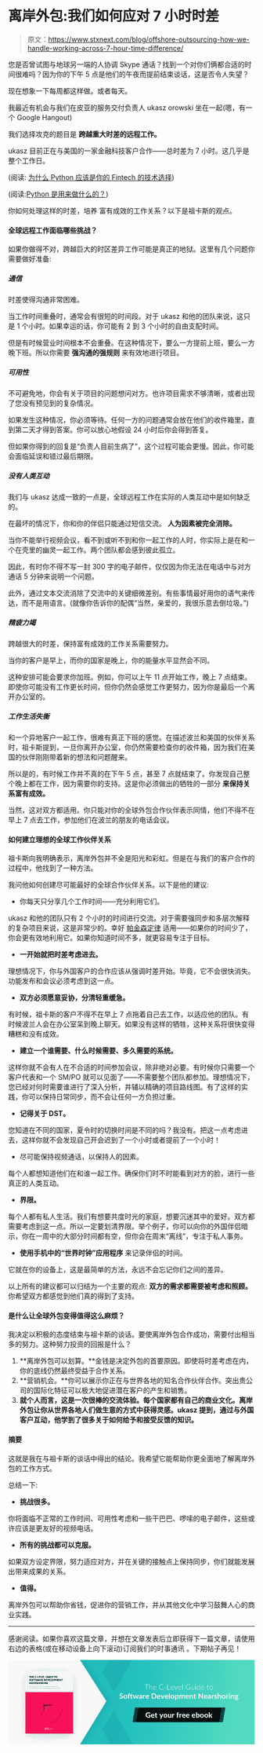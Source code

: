 # 离岸外包:我们如何应对 7 小时时差

> 原文：<https://www.stxnext.com/blog/offshore-outsourcing-how-we-handle-working-across-7-hour-time-difference/>

 您是否曾试图与地球另一端的人协调 Skype 通话？找到一个对你们俩都合适的时间很难吗？因为你的下午 5 点是他们的午夜而提前结束谈话，这是否令人失望？

现在想象一下每周都这样做。或者每天。

我最近有机会与我们在皮亚的服务交付负责人 ukasz orowski 坐在一起(嗯，有一个 Google Hangout)

我们选择攻克的题目是  **跨越重大时差的远程工作。**

ukasz 目前正在与美国的一家金融科技客户合作——总时差为 7 小时。这几乎是整个工作日。

(阅读:  [为什么 Python 应该是你的 Fintech 的技术选择](http://bit.ly/pythonforfintech))

(阅读:[Python 是用来做什么的？](https://stxnext.com/ebooks/what-is-python-used-for/))

你如何处理这样的时差，培养  富有成效的工作关系？以下是祖卡斯的观点。 

#### 全球远程工作面临哪些挑战？

如果你做得不对，跨越巨大的时区差异工作可能是真正的地狱。这里有几个问题你需要做好准备:

##### **通信**

时差使得沟通非常困难。

当工作时间重叠时，通常会有很短的时间段。对于 ukasz 和他的团队来说，这只是 1 个小时。如果幸运的话，你可能有 2 到 3 个小时的自由支配时间。

但是有时候营业时间根本不会重叠。在这种情况下，要么一方提前上班，要么一方晚下班。所以你需要 **强沟通的强规则** 来有效地进行项目。

##### **可用性**

不可避免地，你会有关于项目的问题想问对方。也许项目需求不够清晰，或者出现了您没有预见到的复杂情况。

如果发生这种情况，你必须等待。任何一方的问题通常会放在他们的收件箱里，直到第二天才得到答案。你可以放心地假设 24 小时后你会得到答复。

但如果你得到的回复是“负责人目前生病了”，这个过程可能会更慢。因此，你可能会面临延误和错过最后期限。

##### **没有人类互动**

我们与 ukasz 达成一致的一点是，全球远程工作在实际的人类互动中是如何缺乏的。

在最坏的情况下，你和你的伴侣只能通过短信交流。  **人为因素被完全消除。**

当你不能举行视频会议，看不到或听不到和你一起工作的人时，你实际上是在和一个在壳里的幽灵一起工作。两个团队都会感到彼此孤立。

因此，有时你不得不写一封 300 字的电子邮件，仅仅因为你无法在电话中与对方通话 5 分钟来说明一个问题。

此外，通过文本交流消除了交流中的关键细微差别。有些事情最好用你的语气来传达，而不是用语言。(就像你告诉你的配偶“当然，亲爱的，我很乐意去倒垃圾。”)

##### **精疲力竭**

跨越很大的时差，保持富有成效的工作关系需要努力。

当你的客户是早上，而你的国家是晚上，你的能量水平显然会不同。

这种安排可能会要求你加班。例如，你可以上午 11 点开始工作，晚上 7 点结束。即使你可能没有工作更长时间，但你仍然会感觉工作更努力，因为你是最后一个离开办公室的。

##### **工作生活失衡**

和一个异地客户一起工作，很难有真正下班的感觉。在描述波兰和美国的伙伴关系时，祖卡斯提到，一旦你离开办公室，你仍然需要检查你的收件箱，因为我们在美国的伙伴刚刚带着新的想法和问题醒来。

所以是的，有时候工作并不真的在下午 5 点，甚至 7 点就结束了。你发现自己整个晚上都在工作，因为需要你的支持。这是你必须做出的牺牲的一部分 **来保持关系富有成效。**

当然，这对双方都适用。你只能对你的全球外包合作伙伴表示同情，他们不得不在早上 7 点去工作，参加他们在波兰的朋友的电话会议。

#### 如何建立理想的全球工作伙伴关系

祖卡斯向我明确表示，离岸外包并不全是阳光和彩虹。但是在与我们的客户合作的过程中，他找到了一种方法。

我问他如何创建尽可能最好的全球合作伙伴关系。以下是他的建议:

*   你每天只分享几个工作时间——充分利用它们。

ukasz 和他的团队只有 2 个小时的时间进行交流。对于需要强同步和多层次解释的复杂项目来说，这是非常少的。幸好  [帕金森定律](https://en.wikipedia.org/wiki/Parkinson%27s_law) 适用——如果你的时间少了，你会更有效地利用它。如果你知道时间不多，就更容易专注于目标。

*   **一开始就把时差考虑进去。**

理想情况下，你与外国客户的合作应该从强调时差开始。毕竟，它不会很快消失。功能发布和会议必须考虑到这一点。

*   **双方必须愿意妥协，分清轻重缓急。**

有时候，祖卡斯的客户不得不在早上 7 点拖着自己去工作，以适应他的团队。有时候波兰人会在办公室呆到晚上聊天。如果没有这样的牺牲，这种关系将很快变得糟糕和没有成效。

*   **建立一个谁需要、什么时候需要、多久需要的系统。**

这样你就不会有人在不合适的时间参加会议，除非绝对必要。有时候你只需要一个客户代表和一个 SM/PO 就可以见面了——不需要整个团队都参加。理想情况下，您已经对何时需要谁进行了深入分析，并辅以精确的项目路线图。有了这样的实践，你可以保持日常同步，而不会让任何一方负担过重。

*   **记得关于 DST。**

您知道在不同的国家，夏令时的切换时间是不同的吗？我没有。把这一点考虑进去，这样你就不会发现自己开会迟到了一个小时或者提前了一个小时！

*   尽可能保持视频通话，以保持人的因素。

每个人都想知道他们在和谁一起工作。确保你们时不时能看到对方的脸，进行一些真正的人类互动。

*   **界限。**

每个人都有私人生活。我们有想要共度时光的家庭，想要沉迷其中的爱好。双方都需要考虑到这一点。所以一定要划清界限。举个例子，你可以向你的外国伴侣暗示，你在一周中的大部分时间都有空，但你会在周末“离线”，专注于私人事务。

*   **使用手机中的“世界时钟”应用程序** 来记录伴侣的时间。

它就在你的设备上，这是最简单的方法，永远不会忘记你们之间的差异。

以上所有的建议都可以归结为一个主要的观点: **双方的需求都需要被考虑和照顾。** 你希望双方都感觉到他们真的得到了支持。

#### 是什么让全球外包变得值得这么麻烦？

我决定以积极的态度结束与祖卡斯的谈话。要使离岸外包合作成功，需要付出相当多的努力。这种努力投资的回报是什么？

1.  **离岸外包可以划算。**金钱是决定外包的首要原因。即使将时差考虑在内，你的底线仍然最终受益于合作关系。
2.  **营销机会。**你可以展示你正在与世界各地的知名合作伙伴合作。突出贵公司的国际化特征可以极大地促进潜在客户的产生和销售。
3.  **就个人而言，这是一次很棒的交流体验。每个国家都有自己的商业文化。离岸外包让你从世界各地人们做生意的方式中获得灵感。ukasz 提到，通过与外国客户互动，他学到了很多关于如何给予和接受反馈的知识。**

#### 摘要

这就是我在与祖卡斯的谈话中得出的结论。我希望它能帮助你更全面地了解离岸外包的工作方式。

总结一下:

*   **挑战很多。**

你将面临不正常的工作时间、可用性考虑和一些干巴巴、啰嗦的电子邮件，这些或许应该是更友好的视频电话。

*   **所有的挑战都可以克服。**

如果双方设定界限，努力适应对方，并在关键的接触点上保持同步，你们就能发展出带来成果的关系。

*   **值得。**

离岸外包可以帮助你省钱，促进你的营销工作，并从其他文化中学习鼓舞人心的商业实践。

* * *

感谢阅读。如果你喜欢这篇文章，并想在文章发表后立即获得下一篇文章，请使用右边的表格(或在移动设备上向下滚动)订阅我们的时事通讯 。下期帖子再见！

[![Get your free ebook](img/9115af701c78dd8154ef102338d8b8d3.png)](https://cta-redirect.hubspot.com/cta/redirect/4542168/d9b230cf-e408-4a04-9e19-94ad3f756ebc)